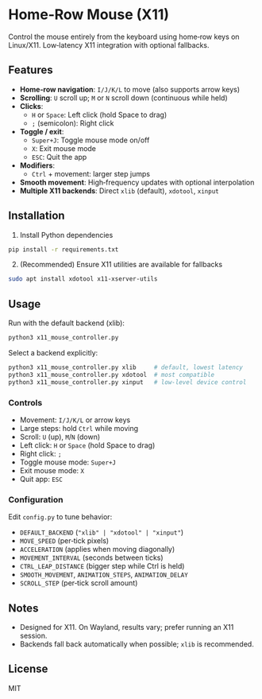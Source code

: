 # Home‑Row Mouse (X11)

Control the mouse entirely from the keyboard using home‑row keys on Linux/X11. Low‑latency X11 integration with optional fallbacks.

## Features

- **Home‑row navigation**: `I/J/K/L` to move (also supports arrow keys)
- **Scrolling**: `U` scroll up; `M` or `N` scroll down (continuous while held)
- **Clicks**:
  - `H` or `Space`: Left click (hold Space to drag)
  - `;` (semicolon): Right click
- **Toggle / exit**:
  - `Super+J`: Toggle mouse mode on/off
  - `X`: Exit mouse mode
  - `ESC`: Quit the app
- **Modifiers**:
  - `Ctrl` + movement: larger step jumps
- **Smooth movement**: High‑frequency updates with optional interpolation
- **Multiple X11 backends**: Direct `xlib` (default), `xdotool`, `xinput`

## Installation

1) Install Python dependencies
```bash
pip install -r requirements.txt
```

2) (Recommended) Ensure X11 utilities are available for fallbacks
```bash
sudo apt install xdotool x11-xserver-utils
```

## Usage

Run with the default backend (xlib):
```bash
python3 x11_mouse_controller.py
```

Select a backend explicitly:
```bash
python3 x11_mouse_controller.py xlib     # default, lowest latency
python3 x11_mouse_controller.py xdotool  # most compatible
python3 x11_mouse_controller.py xinput   # low-level device control
```

### Controls

- Movement: `I/J/K/L` or arrow keys
- Large steps: hold `Ctrl` while moving
- Scroll: `U` (up), `M`/`N` (down)
- Left click: `H` or `Space` (hold Space to drag)
- Right click: `;`
- Toggle mouse mode: `Super+J`
- Exit mouse mode: `X`
- Quit app: `ESC`

### Configuration

Edit `config.py` to tune behavior:

- `DEFAULT_BACKEND` (`"xlib" | "xdotool" | "xinput"`)
- `MOVE_SPEED` (per‑tick pixels)
- `ACCELERATION` (applies when moving diagonally)
- `MOVEMENT_INTERVAL` (seconds between ticks)
- `CTRL_LEAP_DISTANCE` (bigger step while Ctrl is held)
- `SMOOTH_MOVEMENT`, `ANIMATION_STEPS`, `ANIMATION_DELAY`
- `SCROLL_STEP` (per‑tick scroll amount)

## Notes

- Designed for X11. On Wayland, results vary; prefer running an X11 session.
- Backends fall back automatically when possible; `xlib` is recommended.

## License

MIT
